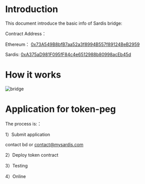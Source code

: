 # Introduction
This document introduce the basic info of Sardis bridge:

Contract Address：

Ethereum： [0x73A549B8bfB7aa52a3f8994B557f89124BeB2959](https://etherscan.io/address/0x73A549B8bfB7aa52a3f8994B557f89124BeB2959)

Sardis: [0xA375aD981F095fF84c4e6512988b80998acEb45d](https://contract-mainnet.sardisnetwork.com/address/0xA375aD981F095fF84c4e6512988b80998acEb45d/transactions)

# How it works

![bridge](../images/bridge.png)

# Application for token-peg

The process is:：

1）Submit application

contact bd or <contact@mysardis.com>

2）Deploy token contract

3）Testing

4）Online